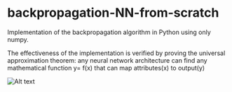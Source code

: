 # backpropagation-NN-from-scratch

Implementation of the backpropagation algorithm in Python using only numpy.

The effectiveness of the implementation is verified by proving the universal approximation theorem: any neural network architecture can find any mathematical function y= f(x) that can map attributes(x) to output(y)

![Alt text](https://https://github.com/marcellosicbaldi/backpropagation-NN-from-scratch/blob/main/Universal_approx_theorem.png)
